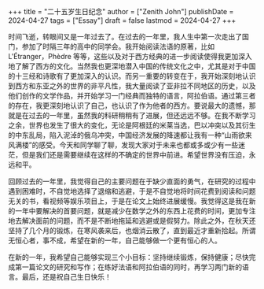 +++
title = "二十五岁生日纪念"
author = ["Zenith John"]
publishDate = 2024-04-27
tags = ["Essay"]
draft = false
lastmod = 2024-04-27
+++

时间飞逝，转眼间又是一年过去了。在过去的一年里，我人生中第一次走出了国门，参加了时隔三年的高中的同学会。我开始阅读法语的原著，比如 L'Étranger，Phèdre 等等，这些以及对于西方经典的进一步阅读使得我更加深入地了解了西方的文化。当然我也更深地潜入中国的传统文化之中，尤其是对于中国的十三经和诗歌有了更加深入的认识。而另一重要的转变在于，我开始深刻地认识到西方和东亚之外的世界的非平凡性，我大量阅读了亚非拉不同地区的历史，以及他们创作的文学作品，并开始学习一门经典而独特的语言，阿拉伯语。通过第三者的存在，我更深刻地认识了自己，也认识了作为他者的西方。要说最大的遗憾，那就是在过去的一年里，虽然我的科研稍稍有了进展，但还远远不够。在我不断学习之余，世界也发生了很大的变化，无论是阿根廷的米莱当选，巴以冲突以及其衍生的中东乱局，陷入泥淖的俄乌冲突，中国经济发展的降速都让我有一种“山雨欲来风满楼”的感受。今天和同学聊了聊，发现大家对于未来也都或多或少有一些迷茫，但是我们还是需要继续在这样的不确定的世界中前进。希望世界没有压迫，永远和平。

回顾过去的一年里，我觉得自己的主要问题在于缺少直面的勇气，在研究的过程中遇到困难时，不自觉地选择了退缩和逃避，于是不自觉地将时间花费到阅读和问题无关的书，看视频等娱乐项目上，于是在论文上始终进展缓慢。我觉得这是我在新的一年中要解决的首要问题，就是减少在数学之外的东西上花费的时间，更加专注地去解决面前的问题，而不是不断地拖延和逃避或是假努力。除此之外，在秋天还坚持了几个月的锻炼，在寒风袭来后，也烟消云散了，直到最近才重新拾起。所谓无恒心者，事不成，希望在新的一年，自己能够做一个更有恒心的人。

在新的一年，我希望自己能够实现三个小目标：坚持继续锻炼，保持健康；尽快完成第一篇论文的研究和写作；在练好法语和阿拉伯语的同时，再学习两门新的语言。最后，还是祝自己生日快乐！
